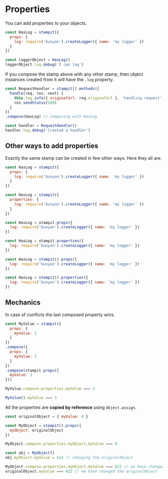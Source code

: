 # Properties

You can add properties to your objects.

```js
const HasLog = stampit({
  props: {
    log: require('bunyan').createLogger({ name: 'my logger' })
  }
})

const loggerObject = HasLog()
loggerObject.log.debug('I can log')
```

If you compose the stamp above with any other stamp, then object instances created from it will have the `.log` property.

```js
const RequestHandler = stampit().methods({
  handle(req, res, next) {
    this.log.info({ originalUrl: req.originalUrl }, 'handling request') // using the .log
    res.sendStatus(200)
  }
})
.compose(HasLog) // composing with HasLog

const handler = RequestHandler()
handler.log.debug('Created a handler')
```

## Other ways to add properties

Exactly the same stamp can be created in few other ways. Here they all are.

```js
const HasLog = stampit({
  props: {
    log: require('bunyan').createLogger({ name: 'my logger' })
  }
})

const HasLog = stampit({
  properties: {
    log: require('bunyan').createLogger({ name: 'my logger' })
  }
})

const HasLog = stampit.props({
  log: require('bunyan').createLogger({ name: 'my logger' })
})

const HasLog = stampit.properties({
  log: require('bunyan').createLogger({ name: 'my logger' })
})

const HasLog = stampit().props({
  log: require('bunyan').createLogger({ name: 'my logger' })
})

const HasLog = stampit().properties({
  log: require('bunyan').createLogger({ name: 'my logger' })
})
```

## Mechanics

In case of conflicts the last composed property wins.

```js
const MyValue = stampit({
  props: {
    myValue: 1
  }
})
.compose({
  props: {
    myValue: 2
  }
})
.compose(stampit.props({ 
  myValue: 3
}))

MyValue.compose.properties.myValue === 3

MyValue().myValue === 3
```

All the properties are **copied by reference** using `Object.assign`.

```js
const originalObject = { myValue: 0 }

const MyObject = stampit().props({
  myObject: originalObject
})

MyObject.compose.properties.myObject.myValue === 0

const obj = MyObject()
obj.myObject.myValue = 622 // changing the originalObject

MyObject.compose.properties.myObject.myValue === 622 // we have changed the originalObject
originalObject.myValue === 622 // we have changed the originalObject
```



